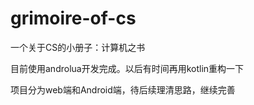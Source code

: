 # grimoire-of-cs
一个关于CS的小册子：计算机之书

目前使用androlua开发完成。以后有时间再用kotlin重构一下

项目分为web端和Android端，待后续理清思路，继续完善
